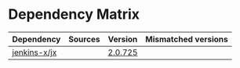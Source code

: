 # Dependency Matrix

Dependency | Sources | Version | Mismatched versions
---------- | ------- | ------- | -------------------
[jenkins-x/jx](https://github.com/jenkins-x/jx.git) |  | [2.0.725](https://github.com/jenkins-x/jx/releases/tag/v2.0.725) | 
